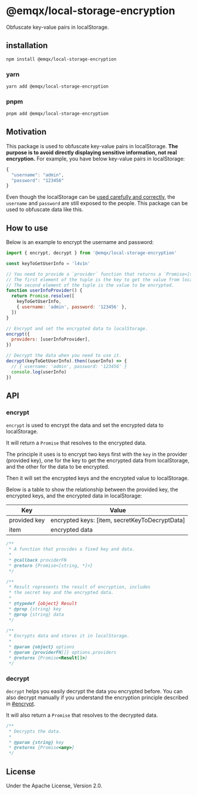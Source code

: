 # @emqx/local-storage-encryption

Obfuscate key-value pairs in localStorage.

## installation

```bash
npm install @emqx/local-storage-encryption
```

### yarn

```bash
yarn add @emqx/local-storage-encryption
```

### pnpm

```bash
pnpm add @emqx/local-storage-encryption
```

## Motivation

This package is used to obfuscate key-value pairs in localStorage. **The purpose is
to avoid directly displaying sensitive information, not real encryption.** For example,
you have below key-value pairs in localStorage:

```js
{
  "username": "admin",
  "password": "123456"
}
```

Even though the localStorage can be [used carefully and correctly](https://snyk.io/blog/is-localstorage-safe-to-use/), the `username` and `password` are still exposed to the people.
This package can be used to obfuscate data like this.

## How to use

Below is an example to encrypt the username and password:

```js
import { encrypt, decrypt } from '@emqx/local-storage-encryption'

const keyToGetUserInfo = 'l4v1n'

// You need to provide a `provider` function that returns a `Promise<[string, any]>`.
// The first element of the tuple is the key to get the value from localStorage.
// The second element of the tuple is the value to be encrypted.
function userInfoProvider() {
  return Promise.resolve([
    keyToGetUserInfo,
    { username: 'admin', password: '123456' },
  ])
}

// Encrypt and set the encrypted data to localStorage.
encrypt({
  providers: [userInfoProvider],
})

// Decrypt the data when you need to use it.
decrypt(keyToGetUserInfo).then((userInfo) => {
  // { username: 'admin', password: '123456' }
  console.log(userInfo)
})
```

## API

### encrypt

`encrypt` is used to encrypt the data and set the encrypted data to localStorage.

It will return a `Promise` that resolves to the encrypted data.

The principle it uses is to encrypt two keys first with the `key` in the provider (provided key), one for the key to get the encrypted data from localStorage, and the other for the data to be encrypted.

Then it will set the encrypted keys and the encrypted value to localStorage.

Below is a table to show the relationship between the provided key, the encrypted keys, and the encrypted data in localStorage:

| Key          | Value                                          |
| ------------ | ---------------------------------------------- |
| provided key | encrypted keys: [item, secretKeyToDecryptData] |
| item         | encrypted data                                 |

```js
/**
 * A function that provides a fixed key and data.
 *
 * @callback providerFN
 * @return {Promise<[string, *]>}
 */

/**
 * Result represents the result of encryption, includes
 * the secret key and the encrypted data.
 *
 * @typedef {object} Result
 * @prop {string} key
 * @prop {string} data
 */

/**
 * Encrypts data and stores it in localStorage.
 *
 * @param {object} options
 * @param {providerFN[]} options.providers
 * @returns {Promise<Result[]>}
 */
```

### decrypt

`decrypt` helps you easily decrypt the data you encrypted before. You can also decrypt
manually if you understand the encryption principle described in [#encrypt](#encrypt).

It will also return a `Promise` that resolves to the decrypted data.

```js
/**
 * Decrypts the data.
 *
 * @param {string} key
 * @returns {Promise<any>}
 */
```

## License

Under the Apache License, Version 2.0.
